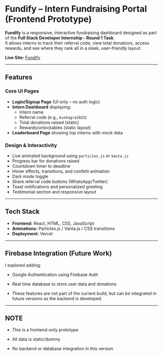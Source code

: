 # Fundify – Intern Fundraising Portal (Frontend Prototype)

**Fundify** is a responsive, interactive fundraising dashboard designed as part of the **Full Stack Developer Internship - Round 1 Task**.  
It allows interns to track their referral code, view total donations, access rewards, and see where they rank all in a sleek, user-friendly layout.

**Live Site:** [Fundify](https://fundify-five.vercel.app/)

---

## Features

### Core UI Pages
- **Login/Signup Page** (UI only – no auth logic)
- **Intern Dashboard** displaying:
  - Intern name  
  - Referral code (e.g., `kushagra2025`)  
  - Total donations raised (static)  
  - Rewards/unlockables (static layout)
- **Leaderboard Page** showing top interns with mock data

### Design & Interactivity
- Live animated background using `particles.js` or `Vanta.js`
- Progress bar for donations raised
- Countdown timer to deadline
- Hover effects, transitions, and confetti animation
- Dark mode toggle
- Share referral code buttons (WhatsApp/Twitter)
- Toast notifications and personalized greeting
- Testimonial section and responsive layout

---

## Tech Stack

- **Frontend:** React, HTML, CSS, JavaScript  
- **Animations:** Particles.js / Vanta.js / CSS transitions  
- **Deployment:** Vercel  

---

## Firebase Integration (Future Work)
I explored adding:

- Google Authentication using Firebase Auth

- Real time database to store user data and donations

- These features are not part of the current build, but can be integrated in future versions as the backend is developed.

---

## NOTE
- This is a frontend-only prototype

- All data is static/dummy

- No backend or database integration in this version

